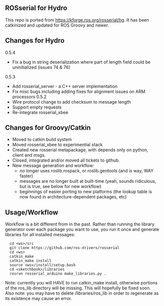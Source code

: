 ## ROSserial for Hydro

This repo is ported from https://kforge.ros.org/rosserial/hg. It has been catkinized and updated for ROS Groovy and newer.

## Changes for Hydro

0.5.4
 * Fix a bug in string deserialization where part of length field could be uninitialized
(issues 74 & 76)

0.5.3
 * Add rosserial_server - a C++ server implementation
 * Fix misc bugs including adding fixes for alignment issues on ARM processors
0.5.2
 * Wire protocol change to add checksum to message length
 * Support empty requests
 * Re-integrate rosserial_xbee

## Changes for Groovy/Catkin

 * Moved to catkin build system 
 * Moved rosserial_xbee to experimential stack
 * Created new rosserial metapackage, with depends only on python, client and msgs.
 * Closed, integrated and/or moved all tickets to github.
 * New message generation and workflow:
   * no longer uses roslib.rospack, or roslib.gentools (and is way, WAY faster)
   * messages are no longer built at built-time (yeah, sounds ridiculous, but is true, see below for new workflow)
   * beginnings of easier porting to new platforms (the lookup table is now found in architecture-dependent packages, etc)

## Usage/Workflow
Workflow is a bit different from in the past. Rather than running the library generator over each package you want to use, you run it once and generate libraries for all installed messages:

      cd <ws>/src
      git clone https://github.com/ros-drivers/rosserial
      cd <ws>
      catkin_make
      catkin_make install
      source <ws>/install/setup.bash
      cd <sketchbook>/libraries
      rosrun rosserial_arduino make_libraries.py .

Note: currently you will HAVE to run catkin_make install, otherwise portions of the ros_lib directory will be missing. This will hopefully be fixed soon. Also note: you may have to delete <sketchbook>/libraries/ros_lib in order to regenerate as its existence may cause an error.
